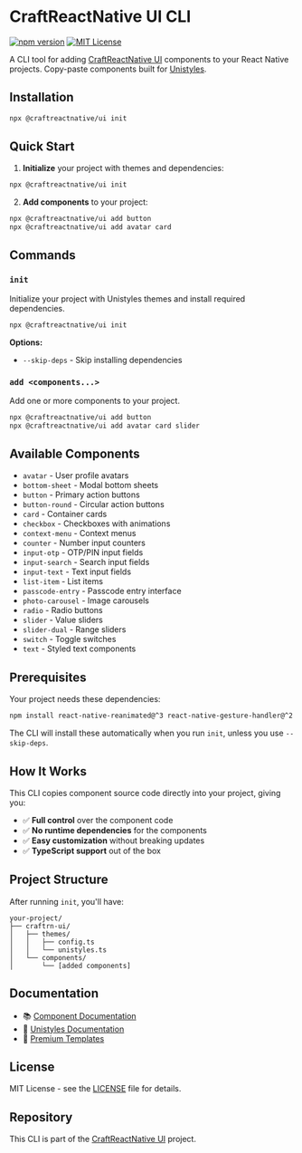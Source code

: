 # CraftReactNative UI CLI

[![npm version](https://img.shields.io/npm/v/@craftreactnative/ui.svg?style=for-the-badge)](https://www.npmjs.com/package/@craftreactnative/ui)
[![MIT License](https://img.shields.io/badge/License-MIT-green.svg?style=for-the-badge)](https://choosealicense.com/licenses/mit/)

A CLI tool for adding [CraftReactNative UI](https://github.com/craftreactnative/ui) components to your React Native projects. Copy-paste components built for [Unistyles](https://github.com/jpudysz/react-native-unistyles).

## Installation

```bash
npx @craftreactnative/ui init
```

## Quick Start

1. **Initialize** your project with themes and dependencies:
```bash
npx @craftreactnative/ui init
```

2. **Add components** to your project:
```bash
npx @craftreactnative/ui add button
npx @craftreactnative/ui add avatar card
```

## Commands

### `init`
Initialize your project with Unistyles themes and install required dependencies.

```bash
npx @craftreactnative/ui init
```

**Options:**
- `--skip-deps` - Skip installing dependencies

### `add <components...>`
Add one or more components to your project.

```bash
npx @craftreactnative/ui add button
npx @craftreactnative/ui add avatar card slider
```

## Available Components

- `avatar` - User profile avatars
- `bottom-sheet` - Modal bottom sheets
- `button` - Primary action buttons
- `button-round` - Circular action buttons
- `card` - Container cards
- `checkbox` - Checkboxes with animations
- `context-menu` - Context menus
- `counter` - Number input counters
- `input-otp` - OTP/PIN input fields
- `input-search` - Search input fields
- `input-text` - Text input fields
- `list-item` - List items
- `passcode-entry` - Passcode entry interface
- `photo-carousel` - Image carousels
- `radio` - Radio buttons
- `slider` - Value sliders
- `slider-dual` - Range sliders
- `switch` - Toggle switches
- `text` - Styled text components

## Prerequisites

Your project needs these dependencies:

```bash
npm install react-native-reanimated@^3 react-native-gesture-handler@^2 react-native-svg@^14 react-native-unistyles@^2
```

The CLI will install these automatically when you run `init`, unless you use `--skip-deps`.

## How It Works

This CLI copies component source code directly into your project, giving you:

- ✅ **Full control** over the component code
- ✅ **No runtime dependencies** for the components
- ✅ **Easy customization** without breaking updates
- ✅ **TypeScript support** out of the box

## Project Structure

After running `init`, you'll have:

```
your-project/
├── craftrn-ui/
│   ├── themes/
│   │   ├── config.ts
│   │   └── unistyles.ts
│   └── components/
│       └── [added components]
```

## Documentation

- 📚 [Component Documentation](https://docs.craftreactnative.com/)
- 🎨 [Unistyles Documentation](https://v2.unistyl.es/)
- 💎 [Premium Templates](https://craftreactnative.com/templates)

## License

MIT License - see the [LICENSE](https://github.com/craftreactnative/ui/blob/main/LICENSE) file for details.

## Repository

This CLI is part of the [CraftReactNative UI](https://github.com/craftreactnative/ui) project.